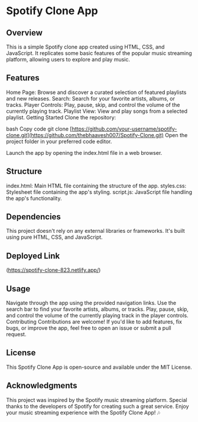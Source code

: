# Spotify Clone App
## Overview
This is a simple Spotify clone app created using HTML, CSS, and JavaScript. It replicates some basic features of the popular music streaming platform, allowing users to explore and play music.

## Features
Home Page: Browse and discover a curated selection of featured playlists and new releases.
Search: Search for your favorite artists, albums, or tracks.
Player Controls: Play, pause, skip, and control the volume of the currently playing track.
Playlist View: View and play songs from a selected playlist.
Getting Started
Clone the repository:

bash
Copy code
git clone [https://github.com/your-username/spotify-clone.git](https://github.com/thebhaavesh007/Spotify-Clone.git)
Open the project folder in your preferred code editor.

Launch the app by opening the index.html file in a web browser.

## Structure
index.html: Main HTML file containing the structure of the app.
styles.css: Stylesheet file containing the app's styling.
script.js: JavaScript file handling the app's functionality.
## Dependencies
This project doesn't rely on any external libraries or frameworks. It's built using pure HTML, CSS, and JavaScript.

## Deployed Link
(https://spotify-clone-823.netlify.app/)
## Usage
Navigate through the app using the provided navigation links.
Use the search bar to find your favorite artists, albums, or tracks.
Play, pause, skip, and control the volume of the currently playing track in the player controls.
Contributing
Contributions are welcome! If you'd like to add features, fix bugs, or improve the app, feel free to open an issue or submit a pull request.

## License
This Spotify Clone App is open-source and available under the MIT License.

## Acknowledgments
This project was inspired by the Spotify music streaming platform.
Special thanks to the developers of Spotify for creating such a great service.
Enjoy your music streaming experience with the Spotify Clone App! 🎶
